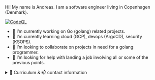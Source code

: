 Hi! My name is Andreas. I am a software engineer living in Copenhagen (Denmark). 

[![CodeQL](https://github-readme-stats.vercel.app/api?username=tullo&custom_title=tullo&theme=gotham&show_icons=true&hide=stars)](https://github.com/tullo/tullo)

- 🔭 I’m currently working on Go (golang) related projects.
- 🌱 I’m currently learning cloud (GCP), devops (ArgoCD), security (KSOPS).
- 👯 I’m looking to collaborate on projects in need for a golang programmer.
- 🤔 I’m looking for help with landing a job involving all or some of the previous points.

<details>
<summary>🔰 Curriculum & 📫 contact information</summary>

## Contact details

- tullo@pm.me
- +45 53800816
- [LinkedIn](https://www.linkedin.com/in/amstutzit/)
- Copenhagen, Denmark

</details>
